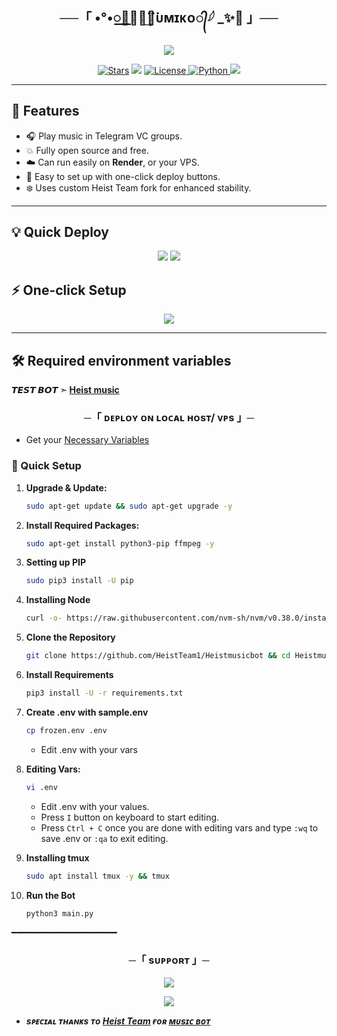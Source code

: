 <h2 align="center">
    ──「 •°•꯭─꯭─⃛͢𝖸ᴜᴍɪᴋᴏ᭄𓆪 _✨🥀 」──
</h2>

<p align="center">
  <img src="https://graph.org/file/ba0d815d88be57bafb5f4-f7b1812596e3ebd8d8.jpg">
</p>
<p align="center">
<a href="https://github.com/HeistTeam1//Heistmusicbot/starfires"><img src="https://img.shields.io/github/stars/HeistTeam1/Heistmusicbot?color=black&logo=github&logoColor=black&style=for-the-badge" alt="Stars" /></a>
<a href="https://github.com/HeistTeam1//Heistmusicbot/network/members"> <img src="https://img.shields.io/github/forks/HeistTeam1/Heistmusicbot?color=black&logo=github&logoColor=black&style=for-the-badge" /></a>
<a href="https://github.com/HeistTeam1//Heistmusicbot/blob/master/LICENSE"> <img src="https://img.shields.io/badge/License-Heist%20Protect-blueviolet?style=for-the-badge" alt="License" /> </a>
<a href="https://www.python.org/"> <img src="https://img.shields.io/badge/Written%20in-Python-orange?style=for-the-badge&logo=python" alt="Python" /> </a>
<a href="https://github.com/HeistTeam1/Heistmusicbot/commits/main"> <img src="https://img.shields.io/github/last-commit/HeistTeam1/Heistmusicbot?color=blue&logo=github&logoColor=green&style=for-the-badge" /></a>
</p>

---

## 🚀 Features

- 🎧 Play music in Telegram VC groups.
- 💥 Fully open source and free.
- ☁️ Can run easily on **Render**, or your VPS.
- 🌱 Easy to set up with one-click deploy buttons.
- ❄️ Uses custom Heist Team fork for enhanced stability.

---


## 💡 Quick Deploy

<p align="center">
<a href="https://render.com/deploy?repo=https://github.com/HeistTeam1/Heistmusicbot"><img src="https://img.shields.io/badge/-Deploy%20to%20Render-blueviolet?style=for-the-badge&logo=render"></a>
<a href="https://heroku.com/deploy?template=https://github.com/HeistTeam1/Heistmusicbot"><img src="https://img.shields.io/badge/-Deploy%20to%20Heroku-purple?style=for-the-badge&logo=heroku"></a>
</p>




## ⚡ One-click Setup

<p align="center">
<a href="https://github.com/HeistTeam1/Heistmusicbot/fork"><img src="https://img.shields.io/badge/-Fork%20Repo-black?style=for-the-badge&logo=github"></a>
</p>

---

## 🛠️ Required environment variables




**𝙏𝙀𝙎𝙏 𝘽𝙊𝙏 ➣ [Heist music](https://t.me/l_YUMIKO_MUSICBOT)**



<h3 align="center">
    ─「 ᴅᴇᴩʟᴏʏ ᴏɴ ʟᴏᴄᴀʟ ʜᴏsᴛ/ ᴠᴘs 」─
</h3>

- Get your [Necessary Variables](https://github.com/HeistTeam1/Heistmusicbot/blob/master/Heist.env)


### 🔧 Quick Setup

1. **Upgrade & Update:**
   ```bash
   sudo apt-get update && sudo apt-get upgrade -y
   ```

2. **Install Required Packages:**
   ```bash
   sudo apt-get install python3-pip ffmpeg -y
   ```
3. **Setting up PIP**
   ```bash
   sudo pip3 install -U pip
   ```
4. **Installing Node**
   ```bash
   curl -o- https://raw.githubusercontent.com/nvm-sh/nvm/v0.38.0/install.sh | bash && source ~/.bashrc && nvm install v18
   ```
5. **Clone the Repository**
   ```bash
   git clone https://github.com/HeistTeam1/Heistmusicbot && cd Heistmusicbot
   ```
6. **Install Requirements**
   ```bash
   pip3 install -U -r requirements.txt
   ```
7. **Create .env  with sample.env**
   ```bash
   cp frozen.env .env
   ```
   - Edit .env with your vars
8. **Editing Vars:**
   ```bash
   vi .env
   ```
   - Edit .env with your values.
   - Press `I` button on keyboard to start editing.
   - Press `Ctrl + C`  once you are done with editing vars and type `:wq` to save .env or `:qa` to exit editing.
9. **Installing tmux**
    ```bash
    sudo apt install tmux -y && tmux
    ```
10. **Run the Bot**
    ```bash
    python3 main.py
━━━━━━━━━━━━━━━━━━━━

<h3 align="center">
    ─「 sᴜᴩᴩᴏʀᴛ 」─
</h3>

<p align="center">
<a href="https://t.me/Heist_x_Team"><img src="https://img.shields.io/badge/-Support%20Group-blue.svg?style=for-the-badge&logo=Telegram"></a>
</p>

<p align="center">
<a href="https://t.me/Heist_Bots"><img src="https://img.shields.io/badge/-Support%20Channel-blue.svg?style=for-the-badge&logo=Telegram"></a>
</p>

- <b> _sᴩᴇᴄɪᴀʟ ᴛʜᴀɴᴋs ᴛᴏ [Heist Team](https://github.com/HeistTeam1) ғᴏʀ [ᴍᴜsɪᴄ ʙᴏᴛ](https://t.me/Heist_x_Team)_</b>
